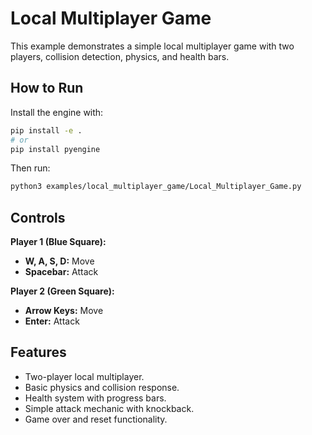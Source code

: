 # Local Multiplayer Game

This example demonstrates a simple local multiplayer game with two players, collision detection, physics, and health bars.

## How to Run

Install the engine with:

```bash
pip install -e .
# or
pip install pyengine
```

Then run:

```bash
python3 examples/local_multiplayer_game/Local_Multiplayer_Game.py
```

## Controls

**Player 1 (Blue Square):**
- **W, A, S, D:** Move
- **Spacebar:** Attack

**Player 2 (Green Square):**
- **Arrow Keys:** Move
- **Enter:** Attack

## Features

- Two-player local multiplayer.
- Basic physics and collision response.
- Health system with progress bars.
- Simple attack mechanic with knockback.
- Game over and reset functionality.


